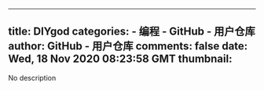 
---
title: DIYgod
categories: 
    - 编程
    - GitHub - 用户仓库
author: GitHub - 用户仓库
comments: false
date: Wed, 18 Nov 2020 08:23:58 GMT
thumbnail: 
---

<div>   
No description  
</div>
            